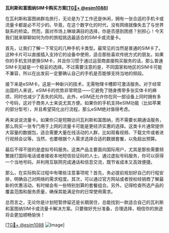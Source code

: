 **瓦利斯和富图纳SIM卡购买方案[[TG💪+ @esim1088](https://t.me/s/esim1088)]**

在瓦利斯和富图纳群岛旅行，无论是为了工作还是休闲，拥有一张合适的手机卡或流量卡都是必不可少的。毕竟，在这个数字化的时代，没有网络就像失去了与世界联系的桥梁。然而，面对市场上琳琅满目的选择，你是否感到困惑？别担心！今天我们就来聊聊如何为你的旅程挑选最适合的SIM卡或流量卡。

首先，让我们了解一下常见的几种手机卡类型。最常见的当然是普通的SIM卡了。这种卡片可以直接插入支持它的设备中使用，适合那些喜欢传统方式的朋友。如果你的手机支持更换SIM卡，并且你习惯于通过运营商直接购买服务的话，那么普通SIM卡无疑是一个稳妥的选择。不过需要注意的是，不同国家和地区的SIM卡可能不兼容，所以在出发前一定要确认自己的手机是否能够支持当地的频段。

接下来是eSIM卡。这是一种新兴的技术，无需物理卡槽即可激活服务。对于经常出国的人来说，eSIM卡的优势非常明显——它避免了随身携带多张实体卡的麻烦，同时也减少了丢失的风险。此外，eSIM还允许你在同一部设备上同时拥有多个号码，这对于商务人士来说尤其方便。如果你的手机支持eSIM功能（比如苹果的部分型号），并且希望简化出行流程，那么eSIM绝对值得考虑。

再来说说流量卡。如果你只是短期访问瓦利斯和富图纳，而不需要长期通话服务，那么购买一张专门用于上网的流量卡可能是更经济实惠的选择。这类卡片通常提供大容量的数据包，适合需要大量在线活动的人群，比如观看视频、下载文件或者进行视频会议等。当然，也要根据个人需求选择合适的数据套餐，以免超出预算。

最后不得不提的是虚拟号码服务。这类产品主要面向国际用户，尤其是那些需要频繁拨打国际电话或者接收本地短信验证码的人士。通过虚拟号码服务，你可以获得一个当地号码，并利用互联网完成通话和信息交流，既节省成本又高效便捷。

那么，在实际购买过程中有哪些注意事项呢？首先，务必提前规划好自己的行程安排，明确自己对网络的需求程度。其次，可以通过官方网站或者授权经销商了解最新的优惠活动，有时候会有一些特别划算的套餐组合。另外，记得检查所选产品的覆盖范围和服务质量，确保其能满足你的日常使用需求。

总而言之，无论你是计划短暂停留还是长期居住，总能找到一款适合自己的瓦利斯和富图纳SIM卡或流量卡解决方案。只要做好充分准备，合理选择，相信你的旅途将会更加顺畅愉快！

[[TG💪+ @esim1088](https://t.me/s/esim1088) ![Image](https://i.postimg.cc/4NQfJmqS/Snipaste-2025-05-13-00-14-12.png)]
